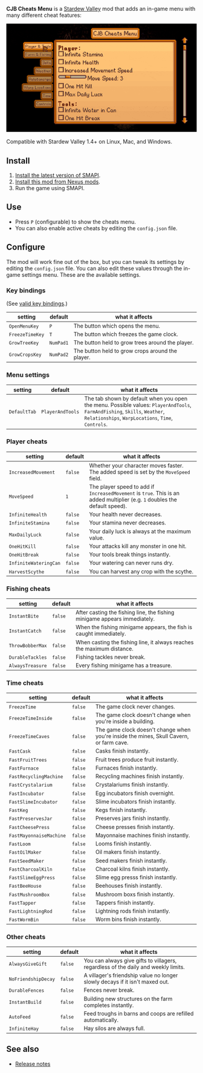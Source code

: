 **CJB Cheats Menu** is a [Stardew Valley](http://stardewvalley.net/) mod that adds an in-game menu
with many different cheat features:

![](screenshot.gif)

Compatible with Stardew Valley 1.4+ on Linux, Mac, and Windows.

## Install
1. [Install the latest version of SMAPI](https://smapi.io/).
2. [Install this mod from Nexus mods](http://www.nexusmods.com/stardewvalley/mods/4).
3. Run the game using SMAPI.

## Use
* Press `P` (configurable) to show the cheats menu.
* You can also enable active cheats by editing the `config.json` file.

## Configure
The mod will work fine out of the box, but you can tweak its settings by editing the `config.json`
file. You can also edit these values through the in-game settings menu. These are the available
settings.

### Key bindings
(See [valid key bindings](https://stardewvalleywiki.com/Modding:Player_Guide/Key_Bindings).)

setting | default | what it affects
------- | ------- | ---------------
`OpenMenuKey` | `P` | The button which opens the menu.
`FreezeTimeKey` | `T` | The button which freezes the game clock.
`GrowTreeKey` | `NumPad1` | The button held to grow trees around the player.
`GrowCropsKey` | `NumPad2` | The button held to grow crops around the player.

### Menu settings

setting | default | what it affects
------- | ------- | ---------------
`DefaultTab` | `PlayerAndTools` | The tab shown by default when you open the menu. Possible values: `PlayerAndTools`, `FarmAndFishing`, `Skills`, `Weather`, `Relationships`, `WarpLocations`, `Time`, `Controls`.

### Player cheats
setting | default | what it affects
------- | ------- | ---------------
`IncreasedMovement` | `false` | Whether your character moves faster. The added speed is set by the `MoveSpeed` field.
`MoveSpeed` | `1` | The player speed to add if `IncreasedMovement` is `true`. This is an added multiplier (e.g. `1` doubles the default speed).
`InfiniteHealth` | `false` | Your health never decreases.
`InfiniteStamina` | `false` | Your stamina never decreases.
`MaxDailyLuck` | `false` | Your daily luck is always at the maximum value.
`OneHitKill` | `false` | Your attacks kill any monster in one hit.
`OneHitBreak` | `false` | Your tools break things instantly.
`InfiniteWateringCan` | `false` | Your watering can never runs dry.
`HarvestScythe` | `false` | You can harvest any crop with the scythe.

### Fishing cheats
setting | default | what it affects
------- | ------- | ---------------
`InstantBite` | `false` | After casting the fishing line, the fishing minigame appears immediately.
`InstantCatch` | `false` | When the fishing minigame appears, the fish is caught immediately.
`ThrowBobberMax` | `false` | When casting the fishing line, it always reaches the maximum distance.
`DurableTackles` | `false` | Fishing tackles never break.
`AlwaysTreasure` | `false` | Every fishing minigame has a treasure.

### Time cheats
setting | default | what it affects
------- | ------- | ---------------
`FreezeTime` | `false` | The game clock never changes.
`FreezeTimeInside` | `false` | The game clock doesn't change when you're inside a building.
`FreezeTimeCaves` | `false` | The game clock doesn't change when you're inside the mines, Skull Cavern, or farm cave.
`FastCask` | `false` | Casks finish instantly.
`FastFruitTrees` | `false` | Fruit trees produce fruit instantly.
`FastFurnace` | `false` | Furnaces finish instantly.
`FastRecyclingMachine` | `false` | Recycling machines finish instantly.
`FastCrystalarium` | `false` | Crystalariums finish instantly.
`FastIncubator` | `false` | Egg incubators finish overnight.
`FastSlimeIncubator ` | `false` | Slime incubators finish instantly.
`FastKeg` | `false` | Kegs finish instantly.
`FastPreservesJar` | `false` | Preserves jars finish instantly.
`FastCheesePress` | `false` | Cheese presses finish instantly.
`FastMayonnaiseMachine ` | `false` | Mayonnaise machines finish instantly.
`FastLoom` | `false` | Looms finish instantly.
`FastOilMaker` | `false` | Oil makers finish instantly.
`FastSeedMaker` | `false` | Seed makers finish instantly.
`FastCharcoalKiln` | `false` | Charcoal kilns finish instantly.
`FastSlimeEggPress` | `false` | Slime egg presss finish instantly.
`FastBeeHouse` | `false` | Beehouses finish instantly.
`FastMushroomBox` | `false` | Mushroom boxs finish instantly.
`FastTapper` | `false` | Tappers finish instantly.
`FastLightningRod` | `false` | Lightning rods finish instantly.
`FastWormBin` | `false` | Worm bins finish instantly.

### Other cheats
setting | default | what it affects
------- | ------- | ---------------
`AlwaysGiveGift` | `false` | You can always give gifts to villagers, regardless of the daily and weekly limits.
`NoFriendshipDecay` | `false` | A villager's friendship value no longer slowly decays if it isn't maxed out.
`DurableFences` | `false` | Fences never break.
`InstantBuild` | `false` | Building new structures on the farm completes instantly.
`AutoFeed` | `false` | Feed troughs in barns and coops are refilled automatically.
`InfiniteHay` | `false` | Hay silos are always full.

## See also
* [Release notes](release-notes.md)
